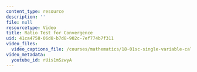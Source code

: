 ```yaml
---
content_type: resource
description: ''
file: null
resourcetype: Video
title: Ratio Test for Convergence
uid: 41ca4758-06d8-b7d8-902c-7ef774b7f311
video_files:
  video_captions_file: /courses/mathematics/18-01sc-single-variable-calculus-fall-2010/unit-5-exploring-the-infinite/part-b-taylor-series/session-95-series-comparison/ratio-test-for-convergence/rUis1mSzwyA.vtt
video_metadata:
  youtube_id: rUis1mSzwyA
---
```

